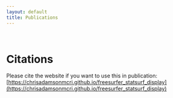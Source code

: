 ```yaml
---
layout: default
title: Publications
---
```

<br>


# Citations

Please cite the website if you want to use this in publication: [https://chrisadamsonmcri.github.io/freesurfer_statsurf_display](https://chrisadamsonmcri.github.io/freesurfer_statsurf_display)